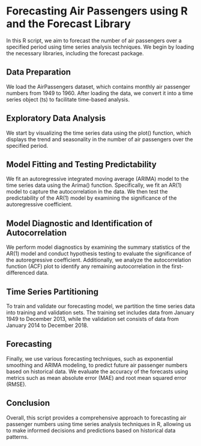 # Forecasting Air Passengers using R and the Forecast Library

In this R script, we aim to forecast the number of air passengers over a specified period using time series analysis techniques. We begin by loading the necessary libraries, including the forecast package.

## Data Preparation
We load the AirPassengers dataset, which contains monthly air passenger numbers from 1949 to 1960. After loading the data, we convert it into a time series object (ts) to facilitate time-based analysis.

## Exploratory Data Analysis
We start by visualizing the time series data using the plot() function, which displays the trend and seasonality in the number of air passengers over the specified period.

## Model Fitting and Testing Predictability
We fit an autoregressive integrated moving average (ARIMA) model to the time series data using the Arima() function. Specifically, we fit an AR(1) model to capture the autocorrelation in the data. We then test the predictability of the AR(1) model by examining the significance of the autoregressive coefficient.

## Model Diagnostic and Identification of Autocorrelation
We perform model diagnostics by examining the summary statistics of the AR(1) model and conduct hypothesis testing to evaluate the significance of the autoregressive coefficient. Additionally, we analyze the autocorrelation function (ACF) plot to identify any remaining autocorrelation in the first-differenced data.

## Time Series Partitioning
To train and validate our forecasting model, we partition the time series data into training and validation sets. The training set includes data from January 1949 to December 2013, while the validation set consists of data from January 2014 to December 2018.

## Forecasting
Finally, we use various forecasting techniques, such as exponential smoothing and ARIMA modeling, to predict future air passenger numbers based on historical data. We evaluate the accuracy of the forecasts using metrics such as mean absolute error (MAE) and root mean squared error (RMSE).

## Conclusion 
Overall, this script provides a comprehensive approach to forecasting air passenger numbers using time series analysis techniques in R, allowing us to make informed decisions and predictions based on historical data patterns.




